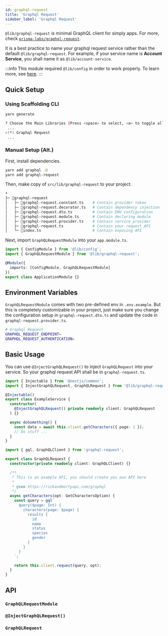 ```yaml
---
id: graphql-request
title: 'Graphql Request'
sidebar_label: 'Graphql Request'
---
```


`@lib/graphql-request` is minimal GraphQL client for simply apps. For more, check [`prisma-labs/graphql-request`](https://github.com/prisma-labs/graphql-request#graphql-request).

It is a best practice to name your graphql request service rather than the default `@lib/graphql-request`. For example, if your service name is **Account Service**, you shall name it as `@lib/account-service`.

:::info
This module required `@lib/config` in order to work properly. To learn more, see [here](/docs/nestjs/lib/config).
:::

## Quick Setup

### Using Scaffolding CLI

```bash
yarn generate
```

```bash
? Choose the Main Libraries (Press <space> to select, <a> to toggle all, <i> to invert selection)
 ...
>(*) Graphql Request
 ...
```

### Manual Setup (Alt.)

First, install dependencies.

```bash
yarn add graphql -D
yarn add graphql-request
```

Then, make copy of `src/lib/graphql-request` to your project.

```bash
•
├─ 📁graphql-request
│   ├─ 📄graphql-request.constant.ts    # Contain provider token
│   ├─ 📄graphql-request.decorator.ts   # Contain dependency injection
│   ├─ 📄graphql-request.dto.ts         # Contain ENV configuration
│   ├─ 📄graphql-request.module.ts      # Contain declaring module
│   ├─ 📄graphql-request.provider.ts    # Contain service provider
│   ├─ 📄graphql-request.ts             # Contain your request API
│   └─ 📄index.ts                       # Contain exposing API
```

Next, import `GraphQLRequestModule` into your `app.module.ts`.

```ts title="src/app.module.ts"
import { ConfigModule } from '@lib/config';
import { GraphQLRequestModule } from '@lib/graphql-request';

@Module({
  imports: [ConfigModule, GraphQLRequestModule]
})
export class ApplicationModule {}
```

## Environment Variables

`GraphQLRequestModule` comes with two pre-defined env in `.env.example`. But this is completely customizable in your project, just make sure you change the configuration setup in `graphql-request.dto.ts` and update the code in `graphql-request.provider.ts`.

```bash title=".env.example"
# Graphql Request
GRAPHQL_REQUEST_ENDPOINT=
GRAPHQL_REQUEST_AUTHENTICATION=
```

## Basic Usage

You can use `@InjectGraphQLRequest()` to inject `GraphQLRequest` into your service. So your graphql request API shall be in `graphql-request.ts`.

```ts title="example.service.ts"
import { Injectable } from '@nestjs/common';
import { InjectGraphQLRequest, GraphQLRequest } from '@lib/graphql-request';

@Injectable()
export class ExampleService {
  constructor(
    @InjectGraphQLRequest() private readonly client: GraphQLRequest
  ) {}

  async doSomething() {
    const data = await this.client.getCharacters({ page: 1 });
    // Do stuff ...
  }
}
```

```ts title="src/lib/graphql-request/graphql-request.ts"
import { gql, GraphQLClient } from 'graphql-request';

export class GraphQLRequest {
  constructor(private readonly client: GraphQLClient) {}

  /**
   * This is an example API, you should create you own API here
   *
   * @see https://rickandmortyapi.com/graphql
   */
  async getCharacters(opt: GetCharactersOption) {
    const query = gql`
      query($page: Int) {
        characters(page: $page) {
          results {
            id
            name
            status
            species
            gender
          }
        }
      }
    `;

    return this.client.request(query, opt);
  }
}
```

## API

### `GraphQLRequestModule`

### `@InjectGraphQLRequest()`

### `GraphQLRequest`
